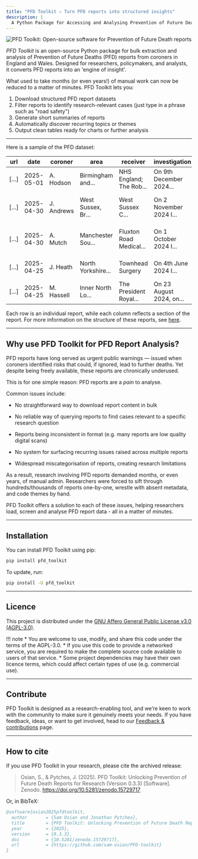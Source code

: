 ```yaml
---
title: "PFD Toolkit – Turn PFD reports into structured insights"
description: |
  A Python Package for Accessing and Analysing Prevention of Future Deaths (PFD) Reports
---
```


![PFD Toolkit: Open-source software for Prevention of Future Death reports](assets/header.png)

*PFD Toolkit* is an open-source Python package for bulk extraction and analysis of Prevention of Future Deaths (PFD) reports from coroners in England and Wales. Designed for researchers, policymakers, and analysts, it converts PFD reports into an 'engine of insight'.

What used to take months (or even years!) of manual work can now be reduced to a matter of minutes. PFD Toolkit lets you:

1. Download structured PFD report datasets
2. Filter reports to identify research-relevant cases (just type in a phrase such as "road safety")
3. Generate short summaries of reports
4. Automatically discover recurring topics or themes
5. Output clean tables ready for charts or further analysis

---

Here is a sample of the PFD dataset:

| url                        | date       | coroner    | area                        | receiver                | investigation           | circumstances                 | concerns                   |
|----------------------------|------------|------------|-----------------------------|-------------------------|-------------------------|-------------------------------|----------------------------|
| [...]            | 2025-05-01 | A. Hodson  | Birmingham and...    | NHS England; The Rob... | On 9th December 2024... | At 10.45am on 23rd November...| To The Robert Jones... |
| [...]           | 2025-04-30 | J. Andrews | West Sussex, Br...| West Sussex C... | On 2 November 2024 I... | They drove their car into...   | The inquest was told t...  |
| [...]            | 2025-04-30 | A. Mutch   | Manchester Sou...            | Fluxton Road Medical... | On 1 October 2024 I...  | They were prescribed long...   | The inquest heard evide... |
| [...]            | 2025-04-25 | J. Heath   | North Yorkshire...   | Townhead Surgery        | On 4th June 2024 I...   | On 15 March 2024, Richar...    | When a referral docume...  |
| [...]            | 2025-04-25 | M. Hassell | Inner North Lo...          | The President Royal...  | On 23 August 2024, on...| They were a big baby and...    | With the benefit of a m... |


Each row is an individual report, while each column reflects a section of the report. For more information on the structure of these reports, see [here](pfd_reports.md#what-do-pfd-reports-look-like).

---

## Why use PFD Toolkit for PFD Report Analysis?

PFD reports have long served as urgent public warnings — issued when coroners identified risks that could, if ignored, lead to further deaths. Yet despite being freely available, these reports are chronically underused. 

This is for one simple reason: PFD reports are a _pain_ to analyse. 

Common issues include:

 * No straightforward way to download report content in bulk

 * No reliable way of querying reports to find cases relevant to a specific research question

 * Reports being inconsistent in format (e.g. many reports are low quality digital scans)

 * No system for surfacing recurring issues raised across multiple reports

 * Widespread miscategorisation of reports, creating research limitations


As a result, research involving PFD reports demanded months, or even years, of manual admin. Researchers were forced to sift through hundreds/thousands of reports one-by-one, wrestle with absent metadata, and code themes by hand. 

PFD Toolkit offers a solution to each of these issues, helping researchers load, screen and analyse PFD report data - all in a matter of minutes.

---

## Installation

You can install PFD Toolkit using pip:

```bash
pip install pfd_toolkit
```

To update, run:

```bash
pip install -U pfd_toolkit

```

---

## Licence

This project is distributed under the [GNU Affero General Public License v3.0 (AGPL-3.0)](https://github.com/Sam-Osian/PFD-toolkit?tab=AGPL-3.0-1-ov-file).


!!! note
    * You are welcome to use, modify, and share this code under the terms of the AGPL-3.0.
    * If you use this code to provide a networked service, you are required to make the complete source code available to users of that service.
    * Some project dependencies may have their own licence terms, which could affect certain types of use (e.g. commercial use).

---

## Contribute

PFD Toolkit is designed as a research-enabling tool, and we’re keen to work with the community to make sure it genuinely meets your needs. If you have feedback, ideas, or want to get involved, head to our [Feedback & contributions](contribute.md) page.


---

## How to cite

If you use PFD Toolkit in your research, please cite the archived release:

> Osian, S., & Pytches, J. (2025). PFD Toolkit: Unlocking Prevention of Future Death Reports for Research (Version 0.3.3) [Software]. Zenodo. https://doi.org/10.5281/zenodo.15729717

Or, in BibTeX:

```bibtex
@software{osian2025pfdtoolkit,
  author       = {Sam Osian and Jonathan Pytches},
  title        = {PFD Toolkit: Unlocking Prevention of Future Death Reports for Research},
  year         = {2025},
  version      = {0.3.3},
  doi          = {10.5281/zenodo.15729717},
  url          = {https://github.com/sam-osian/PFD-toolkit}
}
```
